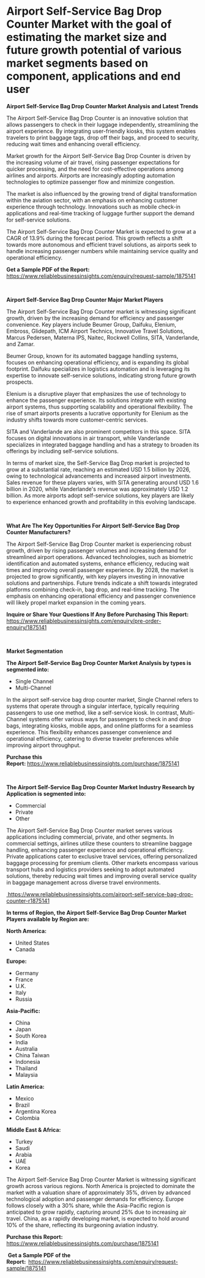 <p><h1>Airport Self-Service Bag Drop Counter Market with the goal of estimating the market size and future growth potential of various market segments based on component, applications and end user</h1></p><p><strong>Airport Self-Service Bag Drop Counter Market Analysis and Latest Trends</strong></p>
<p><p>The Airport Self-Service Bag Drop Counter is an innovative solution that allows passengers to check in their luggage independently, streamlining the airport experience. By integrating user-friendly kiosks, this system enables travelers to print baggage tags, drop off their bags, and proceed to security, reducing wait times and enhancing overall efficiency.</p><p>Market growth for the Airport Self-Service Bag Drop Counter is driven by the increasing volume of air travel, rising passenger expectations for quicker processing, and the need for cost-effective operations among airlines and airports. Airports are increasingly adopting automation technologies to optimize passenger flow and minimize congestion.</p><p>The market is also influenced by the growing trend of digital transformation within the aviation sector, with an emphasis on enhancing customer experience through technology. Innovations such as mobile check-in applications and real-time tracking of luggage further support the demand for self-service solutions.</p><p>The Airport Self-Service Bag Drop Counter Market is expected to grow at a CAGR of 13.9% during the forecast period. This growth reflects a shift towards more autonomous and efficient travel solutions, as airports seek to handle increasing passenger numbers while maintaining service quality and operational efficiency.</p></p>
<p><strong>Get a Sample PDF of the Report:&nbsp;</strong> <a href="https://www.reliablebusinessinsights.com/enquiry/request-sample/1875141?utm_campaign=2238&utm_medium=2&utm_source=Github&utm_content=ia&utm_term=16042025&utm_id=airport-self-service-bag-drop-counter">https://www.reliablebusinessinsights.com/enquiry/request-sample/1875141</a></p>
<p>&nbsp;</p>
<p><strong>Airport Self-Service Bag Drop Counter Major Market Players</strong></p>
<p><p>The Airport Self-Service Bag Drop Counter market is witnessing significant growth, driven by the increasing demand for efficiency and passenger convenience. Key players include Beumer Group, Daifuku, Elenium, Embross, Glidepath, ICM Airport Technics, Innovative Travel Solutions, Marcus Pedersen, Materna IPS, Naitec, Rockwell Collins, SITA, Vanderlande, and Zamar.</p><p>Beumer Group, known for its automated baggage handling systems, focuses on enhancing operational efficiency, and is expanding its global footprint. Daifuku specializes in logistics automation and is leveraging its expertise to innovate self-service solutions, indicating strong future growth prospects.</p><p>Elenium is a disruptive player that emphasizes the use of technology to enhance the passenger experience. Its solutions integrate with existing airport systems, thus supporting scalability and operational flexibility. The rise of smart airports presents a lucrative opportunity for Elenium as the industry shifts towards more customer-centric services.</p><p>SITA and Vanderlande are also prominent competitors in this space. SITA focuses on digital innovations in air transport, while Vanderlande specializes in integrated baggage handling and has a strategy to broaden its offerings by including self-service solutions.</p><p>In terms of market size, the Self-Service Bag Drop market is projected to grow at a substantial rate, reaching an estimated USD 1.5 billion by 2026, owing to technological advancements and increased airport investments. Sales revenue for these players varies, with SITA generating around USD 1.6 billion in 2020, while Vanderlande's revenue was approximately USD 1.2 billion. As more airports adopt self-service solutions, key players are likely to experience enhanced growth and profitability in this evolving landscape.</p></p>
<p>&nbsp;</p>
<p><strong>What Are The Key Opportunities For Airport Self-Service Bag Drop Counter Manufacturers?</strong></p>
<p><p>The Airport Self-Service Bag Drop Counter market is experiencing robust growth, driven by rising passenger volumes and increasing demand for streamlined airport operations. Advanced technologies, such as biometric identification and automated systems, enhance efficiency, reducing wait times and improving overall passenger experience. By 2028, the market is projected to grow significantly, with key players investing in innovative solutions and partnerships. Future trends indicate a shift towards integrated platforms combining check-in, bag drop, and real-time tracking. The emphasis on enhancing operational efficiency and passenger convenience will likely propel market expansion in the coming years.</p></p>
<p><strong>Inquire or Share Your Questions If Any Before Purchasing This Report:</strong> <a href="https://www.reliablebusinessinsights.com/enquiry/pre-order-enquiry/1875141?utm_campaign=2238&utm_medium=2&utm_source=Github&utm_content=ia&utm_term=16042025&utm_id=airport-self-service-bag-drop-counter">https://www.reliablebusinessinsights.com/enquiry/pre-order-enquiry/1875141</a></p>
<p>&nbsp;</p>
<p><strong>Market Segmentation</strong></p>
<p><strong>The Airport Self-Service Bag Drop Counter Market Analysis by types is segmented into:</strong></p>
<p><ul><li>Single Channel</li><li>Multi-Channel</li></ul></p>
<p><p>In the airport self-service bag drop counter market, Single Channel refers to systems that operate through a singular interface, typically requiring passengers to use one method, like a self-service kiosk. In contrast, Multi-Channel systems offer various ways for passengers to check in and drop bags, integrating kiosks, mobile apps, and online platforms for a seamless experience. This flexibility enhances passenger convenience and operational efficiency, catering to diverse traveler preferences while improving airport throughput.</p></p>
<p><strong>Purchase this Report:&nbsp;</strong><a href="https://www.reliablebusinessinsights.com/purchase/1875141?utm_campaign=2238&utm_medium=2&utm_source=Github&utm_content=ia&utm_term=16042025&utm_id=airport-self-service-bag-drop-counter">https://www.reliablebusinessinsights.com/purchase/1875141</a></p>
<p>&nbsp;</p>
<p><strong>The Airport Self-Service Bag Drop Counter Market Industry Research by Application is segmented into:</strong></p>
<p><ul><li>Commercial</li><li>Private</li><li>Other</li></ul></p>
<p><p>The Airport Self-Service Bag Drop Counter market serves various applications including commercial, private, and other segments. In commercial settings, airlines utilize these counters to streamline baggage handling, enhancing passenger experience and operational efficiency. Private applications cater to exclusive travel services, offering personalized baggage processing for premium clients. Other markets encompass various transport hubs and logistics providers seeking to adopt automated solutions, thereby reducing wait times and improving overall service quality in baggage management across diverse travel environments.</p></p>
<p><a href="https://www.reliablebusinessinsights.com/airport-self-service-bag-drop-counter-r1875141?utm_campaign=2238&utm_medium=2&utm_source=Github&utm_content=ia&utm_term=16042025&utm_id=airport-self-service-bag-drop-counter">&nbsp;https://www.reliablebusinessinsights.com/airport-self-service-bag-drop-counter-r1875141</a></p>
<p><strong>In terms of Region, the Airport Self-Service Bag Drop Counter Market Players available by Region are:</strong></p>
<p>
    <p> <strong> North America: </strong>
        <ul>
            <li>United States</li>
            <li>Canada</li>
        </ul>
        </p> 
    <p> <strong> Europe: </strong>
        <ul>
            <li>Germany</li>
            <li>France</li>
            <li>U.K.</li>
            <li>Italy</li>
            <li>Russia</li>
        </ul>
        </p> 
    <p> <strong> Asia-Pacific: </strong>
        <ul>
            <li>China</li>
            <li>Japan</li>
            <li>South Korea</li>
            <li>India</li>
            <li>Australia</li>
            <li>China Taiwan</li>
            <li>Indonesia</li>
            <li>Thailand</li>
            <li>Malaysia</li>
        </ul>
        </p> 
    <p> <strong> Latin America: </strong>
        <ul>
            <li>Mexico</li>
            <li>Brazil</li>
            <li>Argentina Korea</li>
            <li>Colombia</li>
        </ul>
        </p> 
    <p> <strong> Middle East & Africa: </strong>
        <ul>
            <li>Turkey</li>
            <li>Saudi</li>
            <li>Arabia</li>
            <li>UAE</li>
            <li>Korea</li>
        </ul>
    </p>
    </p>
<p><p>The Airport Self-Service Bag Drop Counter Market is witnessing significant growth across various regions. North America is projected to dominate the market with a valuation share of approximately 35%, driven by advanced technological adoption and passenger demands for efficiency. Europe follows closely with a 30% share, while the Asia-Pacific region is anticipated to grow rapidly, capturing around 25% due to increasing air travel. China, as a rapidly developing market, is expected to hold around 10% of the share, reflecting its burgeoning aviation industry.</p></p>
<p><strong>Purchase this Report: </strong><a href="https://www.reliablebusinessinsights.com/purchase/1875141?utm_campaign=2238&utm_medium=2&utm_source=Github&utm_content=ia&utm_term=16042025&utm_id=airport-self-service-bag-drop-counter">https://www.reliablebusinessinsights.com/purchase/1875141</a></p>
<p>&nbsp;<strong>Get a Sample PDF of the Report:&nbsp;&nbsp;</strong><a href="https://www.reliablebusinessinsights.com/enquiry/request-sample/1875141?utm_campaign=2238&utm_medium=2&utm_source=Github&utm_content=ia&utm_term=16042025&utm_id=airport-self-service-bag-drop-counter">https://www.reliablebusinessinsights.com/enquiry/request-sample/1875141</a></p>
<p><strong></strong></p>
<p><p></p><p></p><p></p></p>